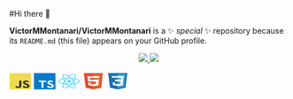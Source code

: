 #Hi there 👋

**VictorMMontanari/VictorMMontanari** is a ✨ _special_ ✨ repository because its `README.md` (this file) appears on your GitHub profile.

<div align="center">
  <a href="https://github.com/VictorMMontanari">
    <img height="180em" src="https://github-readme-stats.vercel.app/api?username=VictorMMontanari&show_icons=true&theme=dracula&include_all_commits=true" />
    <img height="180em" src="https://github-readme-stats.vercel.app/api/top-langs/?username=VictorMMontanari&layout=compact&langs_count=7&theme=dracula" />
  </a>
</div>
<div style="display: inline_block"><br>
  <img align="center" alt="Dev-Js" height="30" width="40" src="https://raw.githubusercontent.com/devicons/devicon/master/icons/javascript/javascript-original.svg" style="color: blue;" />
  <img align="center" alt="Dev-Ts" height="30" width="40" src="https://raw.githubusercontent.com/devicons/devicon/master/icons/typescript/typescript-original.svg" style="color: blue;" />
  <img align="center" alt="Dev-React" height="30" width="40" src="https://raw.githubusercontent.com/devicons/devicon/master/icons/react/react-original.svg" style="color: blue;" />
  <img align="center" alt="Dev-HTML" height="30" width="40" src="https://raw.githubusercontent.com/devicons/devicon/master/icons/html5/html5-original.svg" style="color: blue;" />
  <img align="center" alt="Dev-CSS" height="30" width="40" src="https://raw.githubusercontent.com/devicons/devicon/master/icons/css3/css3-original.svg" style="color: blue;" />
</div>

